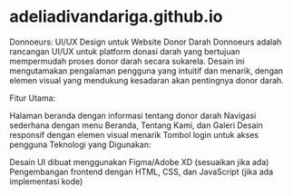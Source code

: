# adeliadivandariga.github.io
 Donnoeurs: UI/UX Design untuk Website Donor Darah
 Donnoeurs adalah rancangan UI/UX untuk platform donasi darah yang bertujuan mempermudah proses donor darah secara sukarela. Desain ini mengutamakan pengalaman pengguna yang intuitif dan menarik, dengan elemen visual yang mendukung kesadaran akan pentingnya donor darah.

Fitur Utama:

Halaman beranda dengan informasi tentang donor darah
Navigasi sederhana dengan menu Beranda, Tentang Kami, dan Galeri
Desain responsif dengan elemen visual menarik
Tombol login untuk akses pengguna
Teknologi yang Digunakan:

Desain UI dibuat menggunakan Figma/Adobe XD (sesuaikan jika ada)
Pengembangan frontend dengan HTML, CSS, dan JavaScript (jika ada implementasi kode)
